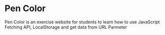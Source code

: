# Pen Color
Pen Color is an exercise website for students to learn how to use JavaScript Fetching API, LocalStorage and get data from URL Parmeter
